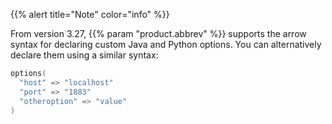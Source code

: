 ---
---
<!-- DISCLAIMER: This file is based on the syslog-ng Open Source Edition documentation https://github.com/balabit/syslog-ng-ose-guides/commit/2f4a52ee61d1ea9ad27cb4f3168b95408fddfdf2 and is used under the terms of The syslog-ng Open Source Edition Documentation License. The file has been modified by Axoflow. -->
{{% alert title="Note" color="info" %}}

From version 3.27, {{% param "product.abbrev" %}} supports the arrow syntax for declaring custom Java and Python options. You can alternatively declare them using a similar syntax:

```c
options(
  "host" => "localhost"
  "port" => "1883"
  "otheroption" => "value"
)           
```

``` {{% /alert %}}
